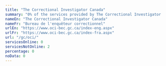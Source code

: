 ```yaml
---
title: "The Correctional Investigator Canada"
summary: "0% of the services provided by The Correctional Investigator Canada are available end-to-end online. 0 are available online, and 2 are not available online."
nameEn: "The Correctional Investigator Canada"
nameFr: "Bureau de l'enquêteur correctionnel"
urlEn: "https://www.oci-bec.gc.ca/index-eng.aspx"
urlFr: "https://www.oci-bec.gc.ca/index-fra.aspx"
url: "/gc/oci/"
servicesOnline: 0
servicesNotOnline: 2
percentage: 0
noData: 0
---
```

